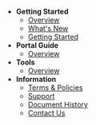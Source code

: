 - **Getting Started**
  - [Overview](ship-hats-overview)
  - [What's New](what-s-new)
  - [Getting Started](getting-started)
- **Portal Guide**
  - [Overview](portal-guide/ship-hats-portal-overview)
- **Tools**
  - [Overview](tools-guide/tools-overview)
- **Information**
  - [Terms & Policies](terms-and-policies)
  - [Support](support)
  - [Document History](document-history)
  - [Contact Us](contact-us)